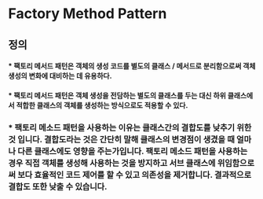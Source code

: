 # Factory Method Pattern

## 정의

#### * 팩토리 메서드 패턴은 객체의 생성 코드를 별도의 클래스 / 메서드로 분리함으로써 객체 생성의 변화에 대비하는 데 유용하다. 

#### * 팩토리 메서드 패턴은 객체 생성을 전담하는 별도의 클래스를 두는 대신 하위 클래스에서 적합한 클래스의 객체를 생성하는 방식으로도 적용할 수 있다.


### * 팩토리 메소드 패턴을 사용하는 이유는 클래스간의 결합도를 낮추기 위한 것 입니다. 결합도라는 것은 간단히 말해 클래스의 변경점이 생겼을 때 얼마나 다른 클래스에도 영향을 주는가입니다. 팩토리 메소드 패턴을 사용하는 경우 직접 객체를 생성해 사용하는 것을 방지하고 서브 클래스에 위임함으로써 보다 효율적인 코드 제어를 할 수 있고 의존성을 제거합니다. 결과적으로 결합도 또한 낮출 수 있습니다.
